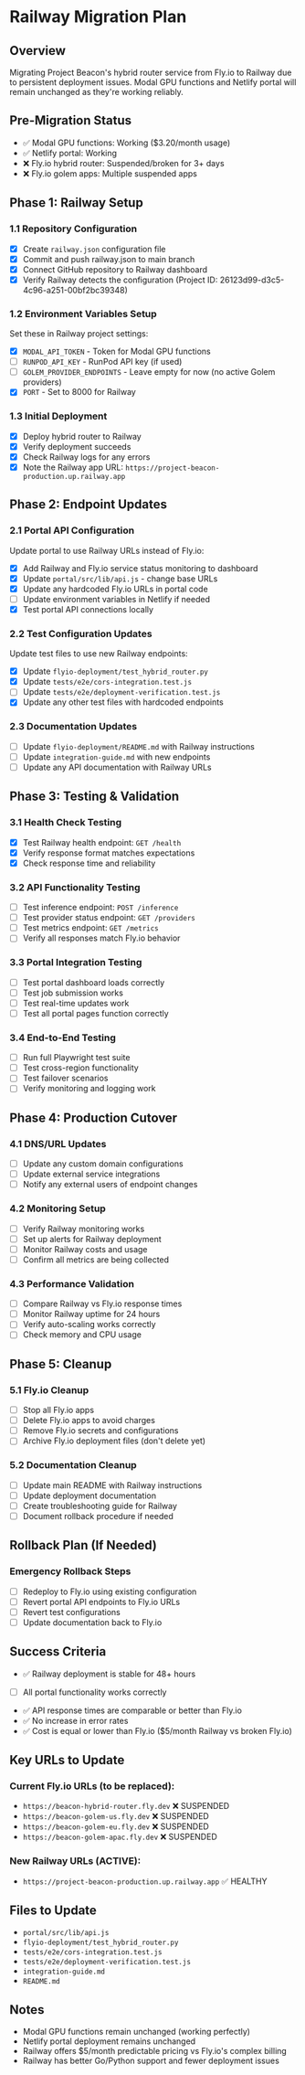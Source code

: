 # Railway Migration Plan

## Overview
Migrating Project Beacon's hybrid router service from Fly.io to Railway due to persistent deployment issues. Modal GPU functions and Netlify portal will remain unchanged as they're working reliably.

## Pre-Migration Status
- ✅ Modal GPU functions: Working ($3.20/month usage)
- ✅ Netlify portal: Working 
- ❌ Fly.io hybrid router: Suspended/broken for 3+ days
- ❌ Fly.io golem apps: Multiple suspended apps

## Phase 1: Railway Setup

### 1.1 Repository Configuration
- [x] Create `railway.json` configuration file
- [x] Commit and push railway.json to main branch
- [x] Connect GitHub repository to Railway dashboard
- [x] Verify Railway detects the configuration (Project ID: 26123d99-d3c5-4c96-a251-00bf2bc39348)

### 1.2 Environment Variables Setup
Set these in Railway project settings:
- [x] `MODAL_API_TOKEN` - Token for Modal GPU functions
- [ ] `RUNPOD_API_KEY` - RunPod API key (if used)
- [ ] `GOLEM_PROVIDER_ENDPOINTS` - Leave empty for now (no active Golem providers)
- [x] `PORT` - Set to 8000 for Railway

### 1.3 Initial Deployment
- [x] Deploy hybrid router to Railway
- [x] Verify deployment succeeds
- [x] Check Railway logs for any errors
- [x] Note the Railway app URL: `https://project-beacon-production.up.railway.app`

## Phase 2: Endpoint Updates

### 2.1 Portal API Configuration
Update portal to use Railway URLs instead of Fly.io:
- [x] Add Railway and Fly.io service status monitoring to dashboard
- [x] Update `portal/src/lib/api.js` - change base URLs
- [x] Update any hardcoded Fly.io URLs in portal code
- [ ] Update environment variables in Netlify if needed
- [x] Test portal API connections locally

### 2.2 Test Configuration Updates
Update test files to use new Railway endpoints:
- [x] Update `flyio-deployment/test_hybrid_router.py`
- [x] Update `tests/e2e/cors-integration.test.js`
- [ ] Update `tests/e2e/deployment-verification.test.js`
- [x] Update any other test files with hardcoded endpoints

### 2.3 Documentation Updates
- [ ] Update `flyio-deployment/README.md` with Railway instructions
- [ ] Update `integration-guide.md` with new endpoints
- [ ] Update any API documentation with Railway URLs

## Phase 3: Testing & Validation

### 3.1 Health Check Testing
- [x] Test Railway health endpoint: `GET /health`
- [x] Verify response format matches expectations
- [x] Check response time and reliability

### 3.2 API Functionality Testing
- [ ] Test inference endpoint: `POST /inference`
- [ ] Test provider status endpoint: `GET /providers`
- [ ] Test metrics endpoint: `GET /metrics`
- [ ] Verify all responses match Fly.io behavior

### 3.3 Portal Integration Testing
- [ ] Test portal dashboard loads correctly
- [ ] Test job submission works
- [ ] Test real-time updates work
- [ ] Test all portal pages function correctly

### 3.4 End-to-End Testing
- [ ] Run full Playwright test suite
- [ ] Test cross-region functionality
- [ ] Test failover scenarios
- [ ] Verify monitoring and logging work

## Phase 4: Production Cutover

### 4.1 DNS/URL Updates
- [ ] Update any custom domain configurations
- [ ] Update external service integrations
- [ ] Notify any external users of endpoint changes

### 4.2 Monitoring Setup
- [ ] Verify Railway monitoring works
- [ ] Set up alerts for Railway deployment
- [ ] Monitor Railway costs and usage
- [ ] Confirm all metrics are being collected

### 4.3 Performance Validation
- [ ] Compare Railway vs Fly.io response times
- [ ] Monitor Railway uptime for 24 hours
- [ ] Verify auto-scaling works correctly
- [ ] Check memory and CPU usage

## Phase 5: Cleanup

### 5.1 Fly.io Cleanup
- [ ] Stop all Fly.io apps
- [ ] Delete Fly.io apps to avoid charges
- [ ] Remove Fly.io secrets and configurations
- [ ] Archive Fly.io deployment files (don't delete yet)

### 5.2 Documentation Cleanup
- [ ] Update main README with Railway instructions
- [ ] Update deployment documentation
- [ ] Create troubleshooting guide for Railway
- [ ] Document rollback procedure if needed

## Rollback Plan (If Needed)

### Emergency Rollback Steps
- [ ] Redeploy to Fly.io using existing configuration
- [ ] Revert portal API endpoints to Fly.io URLs
- [ ] Revert test configurations
- [ ] Update documentation back to Fly.io

## Success Criteria
- ✅ Railway deployment is stable for 48+ hours
- [ ] All portal functionality works correctly
- ✅ API response times are comparable or better than Fly.io
- ✅ No increase in error rates
- ✅ Cost is equal or lower than Fly.io ($5/month Railway vs broken Fly.io)

## Key URLs to Update

### Current Fly.io URLs (to be replaced):
- `https://beacon-hybrid-router.fly.dev` ❌ SUSPENDED
- `https://beacon-golem-us.fly.dev` ❌ SUSPENDED
- `https://beacon-golem-eu.fly.dev` ❌ SUSPENDED
- `https://beacon-golem-apac.fly.dev` ❌ SUSPENDED

### New Railway URLs (ACTIVE):
- `https://project-beacon-production.up.railway.app` ✅ HEALTHY

## Files to Update
- `portal/src/lib/api.js`
- `flyio-deployment/test_hybrid_router.py`
- `tests/e2e/cors-integration.test.js`
- `tests/e2e/deployment-verification.test.js`
- `integration-guide.md`
- `README.md`

## Notes
- Modal GPU functions remain unchanged (working perfectly)
- Netlify portal deployment remains unchanged
- Railway offers $5/month predictable pricing vs Fly.io's complex billing
- Railway has better Go/Python support and fewer deployment issues
